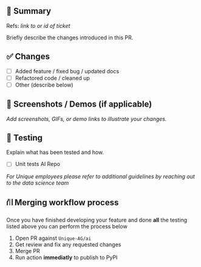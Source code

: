 ## 🚀 Summary
Refs: _link to or id of ticket_

Briefly describe the changes introduced in this PR.

## ✅ Changes

- [ ] Added feature / fixed bug / updated docs
- [ ] Refactored code / cleaned up
- [ ] Other (describe below)

## 📸 Screenshots / Demos (if applicable)

_Add screenshots, GIFs, or demo links to illustrate your changes._

## 🧪 Testing

Explain what has been tested and how.

- [ ] Unit tests AI Repo

_For Unique employees please refer to additional guidelines by reaching out to the data science team_

## ⛙ Merging workflow process
Once you have finished developing your feature and done **all** the testing listed above you can perform the process below

1. Open PR against `Unique-AG/ai`
2. Get review and fix any requested changes
3. Merge PR
4. Run action **immediatly** to publish to PyPI